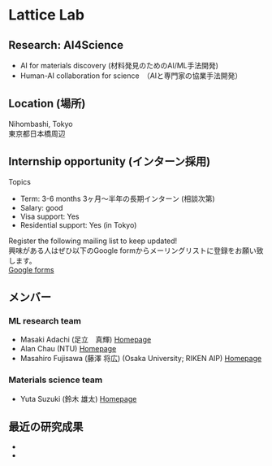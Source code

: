 # Lattice Lab
## Research: AI4Science
- AI for materials discovery (材料発見のためのAI/ML手法開発)
- Human-AI collaboration for science　（AIと専門家の協業手法開発）

## Location (場所)
Nihombashi, Tokyo<br>
東京都日本橋周辺

## Internship opportunity (インターン採用)
Topics<br>
- Term: 3-6 months 3ヶ月〜半年の長期インターン (相談次第)
- Salary: good
- Visa support: Yes
- Residential support: Yes (in Tokyo)

Register the following mailing list to keep updated!<br>
興味がある人はぜひ以下のGoogle formからメーリングリストに登録をお願い致します。<br>
[Google forms](https://docs.google.com/forms/d/e/1FAIpQLScgKzrti_McQSqJLYmWDl6ewwmeIEcbufYzEM5c-3ehLyoSRA/viewform?usp=sharing)
<br>

## メンバー
### ML research team
- Masaki Adachi (足立　真輝) [Homepage](https://www.masaki-adachi.com)
- Alan Chau (NTU) [Homepage](https://chau999.github.io)
- Masahiro Fujisawa (藤澤 将広) (Osaka University; RIKEN AIP) [Homepage](https://msfuji0211.github.io)

### Materials science team
- Yuta Suzuki (鈴木 雄太) [Homepage](https://suzuki.phd)

## 最近の研究成果
- 
- 
